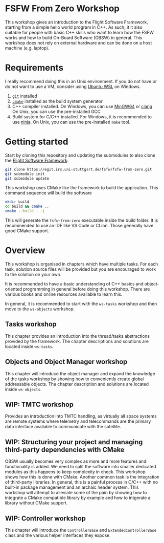 FSFW From Zero Workshop
=======

This workshop gives an introduction to the Flight Software Framework,
starting from a simple hello world program in C++. As such, it it also suitable
for people with basic C++ skills who want to learn how the FSFW works and how to build
On-Board Software (OBSW) in general. This workshop does not rely on external hardware
and can be done on a host machine (e.g. laptop).

# Requirements

I really recommend doing this in an Unix environment. If you do not have
or do not want to use a VM, consider using [Ubuntu WSL](https://ubuntu.com/wsl) on Windows.

1. [`git`](https://git-scm.com/) installed
2. [`cmake`](https://cmake.org/) installed as the build system generator
3. C++ compiler installed. On Windows, you can use [MinGW64](https://www.msys2.org/) or
   [clang](https://releases.llvm.org/download.html). On Unix, you can use the pre-installed GCC
4. Build system for C/C++ installed. For Windows, it is recommended to use [ninja](https://ninja-build.org/).
   On Unix, you can use the pre-installed `make` tool.

# Getting started

Start by cloning this repository and updating the submodules to also clone
the [Flight Software Framework](https://egit.irs.uni-stuttgart.de/fsfw):

```sh
git clone https://egit.irs.uni-stuttgart.de/fsfw/fsfw-from-zero.git
git submodule init
git submodule update
```

This workshop uses CMake like the framework to build the application.
This command sequence will build the software

```sh
mkdir build
cd build && cmake ..
cmake --build . -j
```

This will generate the `fsfw-from-zero` executable inside the build folder.
It is recommended to use an IDE like VS Code or CLion. Those generally have good
CMake support.

# Overview

This workshop is organised in chapters which have multiple tasks. For each task, solution source
files will be provided but you are encouraged to work to the solution on your own.

It is recommended to have a basic understanding of C++ basics and object-oriented programming
in general before doing this workshop. There are various books and online resources available to
learn this.

In general, it is recommended to start with the `ws-tasks` workshop and then move to the
`ws-objects` workshop.

## Tasks workshop

This chapter provides an introduction into the thread/tasks abstractions provided by the framework.
The chapter descriptions and solutions are located inside `ws-tasks`.

## Objects and Object Manager workshop

This chapter will introduce the object manager and expand the knowledge of the tasks workshop
by showing how to conveniently create global addressable objects. The chapter description and
solutions are located inside `ws-objects`.

## WIP: TMTC workshop

Provides an introduction into TMTC handling, as virtually all space systems are remote systems
where telemetry and telecommands are the primary data interface available to communicate with the
satellite.

## WIP: Structuring your project and managing third-party dependencies with CMake

OBSW usually becomes very complex as more and more features and functionality is added.
We need to split the software into smaller dedicated modules as this happens to keep complexity
in check. This workshop shows how this is done with CMake. Another common
task is the integration of third-party libraries. In general, this is a painful process
in C/C++ with no built-in package management and an archaic header system. This workshop
will attempt to alleviate some of the pain by showing how to integrate a CMake compatible library
by example and how to intgerate a library without CMake support.


## WIP: Controller workshop

This chapter will introduce the `ControllerBase` and `ExtendedControllerBase` class
and the various helper interfaces they expose.
